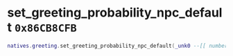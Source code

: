 # set_greeting_probability_npc_default `0x86CB8CFB`

```lua
natives.greeting.set_greeting_probability_npc_default(_unk0 --[[ number ]])
```